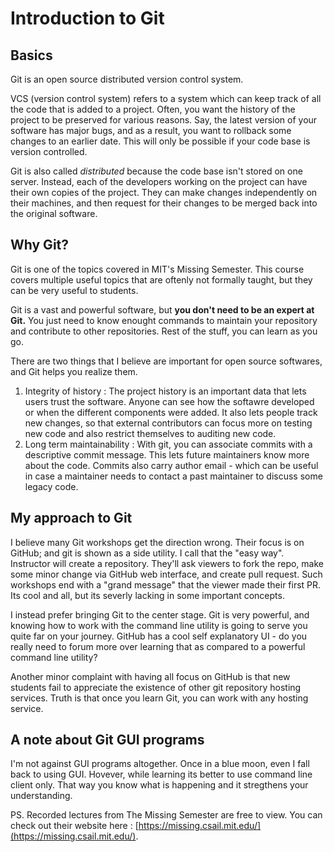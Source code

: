 # Introduction to Git

## Basics

Git is an open source distributed version control system.

VCS (version control system) refers to a system which can keep track of all the code that is added to a project. Often, you want the history of the project to be preserved for various reasons. Say, the latest version of your software has major bugs, and as a result, you want to rollback some changes to an earlier date. This will only be possible if your code base is version controlled.

Git is also called _distributed_ because the code base isn't stored on one server. Instead, each of the developers working on the project can have their own copies of the project. They can make changes independently on their machines, and then request for their changes to be merged back into the original software.

## Why Git?

Git is one of the topics covered in MIT's Missing Semester. This course covers multiple useful topics that are oftenly not formally taught, but they can be very useful to students.

Git is a vast and powerful software, but **you don't need to be an expert at Git.** You just need to know enought commands to maintain your repository and contribute to other repositories. Rest of the stuff, you can learn as you go.

There are two things that I believe are important for open source softwares, and Git helps you realize them.

1. Integrity of history : The project history is an important data that lets users trust the software. Anyone can see how the softawre developed or when the different components were added. It also lets people track new changes, so that external contributors can focus more on testing new code and also restrict themselves to auditing new code.
2. Long term maintainability : With git, you can associate commits with a descriptive commit message. This lets future maintainers know more about the code. Commits also carry author email - which can be useful in case a maintainer needs to contact a past maintainer to discuss some legacy code.

## My approach to Git

I believe many Git workshops get the direction wrong. Their focus is on GitHub; and git is shown as a side utility. I call that the "easy way". Instructor will create a repository. They'll ask viewers to fork the repo, make some minor change via GitHub web interface, and create pull request. Such workshops end with a "grand message" that the viewer made their first PR. Its cool and all, but its severly lacking in some important concepts.

I instead prefer bringing Git to the center stage. Git is very powerful, and knowing how to work with the command line utility is going to serve you quite far on your journey. GitHub has a cool self explanatory UI - do you really need to forum more over learning that as compared to a powerful command line utility?

Another minor complaint with having all focus on GitHub is that new students fail to appreciate the existence of other git repository hosting services. Truth is that once you learn Git, you can work with any hosting service.

## A note about Git GUI programs

I'm not against GUI programs altogether. Once in a blue moon, even I fall back to using GUI. Hovever, while learning its better to use command line client only. That way you know what is happening and it stregthens your understanding.

PS. Recorded lectures from The Missing Semester are free to view. You can check out their website here : [https://missing.csail.mit.edu/](https://missing.csail.mit.edu/).